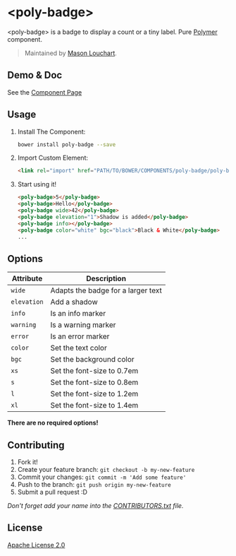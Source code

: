 &lt;poly-badge&gt;
====================

&lt;poly-badge&gt; is a badge to display a count or a tiny label. Pure
[Polymer][polymer_page] component.

> Maintained by [Mason Louchart][profile_page].

## Demo & Doc

See the [Component Page][component_page]

## Usage

1. Install The Component:

	```sh
	bower install poly-badge --save
	```

2. Import Custom Element:

	```html
	<link rel="import" href="PATH/TO/BOWER/COMPONENTS/poly-badge/poly-badge.html">
	```

3. Start using it!

	```html
	<poly-badge>5</poly-badge>
	<poly-badge>Hello</poly-badge>
	<poly-badge wide>42</poly-badge>
	<poly-badge elevation="1">Shadow is added</poly-badge>
	<poly-badge info></poly-badge>
	<poly-badge color="white" bgc="black">Black & White</poly-badge>
	...
	```

## Options

Attribute    | Description
-------------|------------
`wide`       | Adapts the badge for a larger text
`elevation`  | Add a shadow
`info`       | Is an info marker
`warning`    | Is a warning marker
`error`      | Is an error marker
`color`      | Set the text color
`bgc`        | Set the background color
`xs`         | Set the font-size to 0.7em
`s`          | Set the font-size to 0.8em
`l`          | Set the font-size to 1.2em
`xl`         | Set the font-size to 1.4em

**There are no required options!**

## Contributing

1. Fork it!
2. Create your feature branch: `git checkout -b my-new-feature`
3. Commit your changes: `git commit -m 'Add some feature'`
4. Push to the branch: `git push origin my-new-feature`
5. Submit a pull request :D

_Don't forget add your name into the [CONTRIBUTORS.txt][contributors] file._

## License

[Apache License 2.0][license]

<!-- links -->
[polymer_page]: https://www.polymer-project.org/1.0/
[profile_page]: https://github.com/LM450N
[component_page]: http://lm450n.github.io/poly-badge
[contributors]: https://github.com/LM450N/poly-badge/blob/master/CONTRIBUTORS.txt
[license]: http://opensource.org/licenses/Apache-2.0
